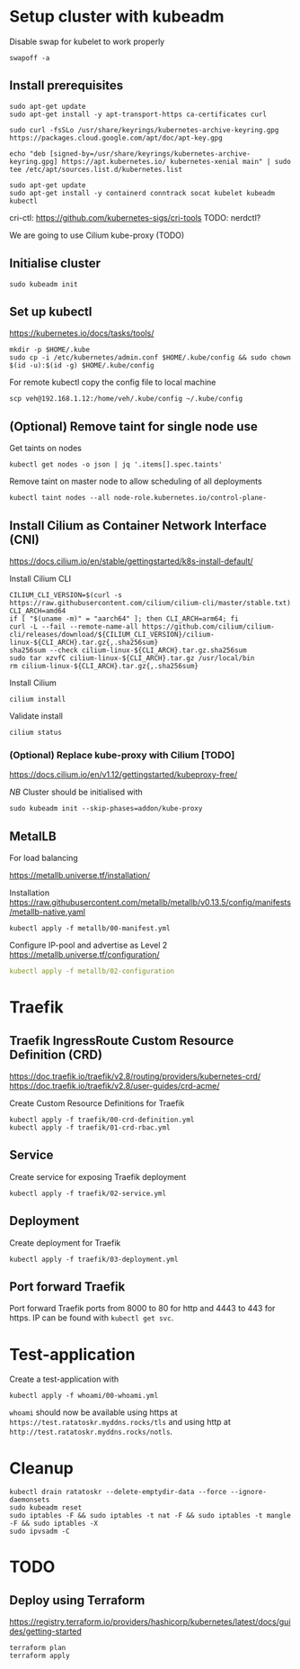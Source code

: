# Setup cluster with kubeadm

Disable swap for kubelet to work properly

```shell
swapoff -a
```

## Install prerequisites

```shell
sudo apt-get update
sudo apt-get install -y apt-transport-https ca-certificates curl

sudo curl -fsSLo /usr/share/keyrings/kubernetes-archive-keyring.gpg https://packages.cloud.google.com/apt/doc/apt-key.gpg

echo "deb [signed-by=/usr/share/keyrings/kubernetes-archive-keyring.gpg] https://apt.kubernetes.io/ kubernetes-xenial main" | sudo tee /etc/apt/sources.list.d/kubernetes.list

sudo apt-get update
sudo apt-get install -y containerd conntrack socat kubelet kubeadm kubectl 
```

cri-ctl: https://github.com/kubernetes-sigs/cri-tools
TODO: nerdctl?

We are going to use Cilium kube-proxy (TODO)

## Initialise cluster

```shell
sudo kubeadm init 
```

## Set up kubectl

https://kubernetes.io/docs/tasks/tools/

```shell
mkdir -p $HOME/.kube
sudo cp -i /etc/kubernetes/admin.conf $HOME/.kube/config && sudo chown $(id -u):$(id -g) $HOME/.kube/config
```

For remote kubectl copy the config file to local machine

```shell
scp veh@192.168.1.12:/home/veh/.kube/config ~/.kube/config
```

## (Optional) Remove taint for single node use

Get taints on nodes

```shell
kubectl get nodes -o json | jq '.items[].spec.taints'
```

Remove taint on master node to allow scheduling of all deployments

```shell
kubectl taint nodes --all node-role.kubernetes.io/control-plane-
```

## Install Cilium as Container Network Interface (CNI)

https://docs.cilium.io/en/stable/gettingstarted/k8s-install-default/

Install Cilium CLI

```shell
CILIUM_CLI_VERSION=$(curl -s https://raw.githubusercontent.com/cilium/cilium-cli/master/stable.txt)
CLI_ARCH=amd64
if [ "$(uname -m)" = "aarch64" ]; then CLI_ARCH=arm64; fi
curl -L --fail --remote-name-all https://github.com/cilium/cilium-cli/releases/download/${CILIUM_CLI_VERSION}/cilium-linux-${CLI_ARCH}.tar.gz{,.sha256sum}
sha256sum --check cilium-linux-${CLI_ARCH}.tar.gz.sha256sum
sudo tar xzvfC cilium-linux-${CLI_ARCH}.tar.gz /usr/local/bin
rm cilium-linux-${CLI_ARCH}.tar.gz{,.sha256sum}
```

Install Cilium

```shell
cilium install
```

Validate install

```shell
cilium status
```

### (Optional) Replace kube-proxy with Cilium [TODO]
https://docs.cilium.io/en/v1.12/gettingstarted/kubeproxy-free/

*NB* Cluster should be initialised with 

```shell
sudo kubeadm init --skip-phases=addon/kube-proxy
```


## MetalLB

For load balancing

https://metallb.universe.tf/installation/

Installation
https://raw.githubusercontent.com/metallb/metallb/v0.13.5/config/manifests/metallb-native.yaml

```shell
kubectl apply -f metallb/00-manifest.yml
```

Configure IP-pool and advertise as Level 2
https://metallb.universe.tf/configuration/

```yaml
kubectl apply -f metallb/02-configuration
```

# Traefik

## Traefik IngressRoute Custom Resource Definition (CRD)

https://doc.traefik.io/traefik/v2.8/routing/providers/kubernetes-crd/
https://doc.traefik.io/traefik/v2.8/user-guides/crd-acme/

Create Custom Resource Definitions for Traefik

```shell
kubectl apply -f traefik/00-crd-definition.yml
kubectl apply -f traefik/01-crd-rbac.yml
```

## Service

Create service for exposing Traefik deployment

```shell
kubectl apply -f traefik/02-service.yml
```

## Deployment

Create deployment for Traefik

```shell
kubectl apply -f traefik/03-deployment.yml
```

## Port forward Traefik

Port forward Traefik ports from 8000 to 80 for http and 4443 to 443 for https.
IP can be found with `kubectl get svc`.

# Test-application

Create a test-application with

```shell
kubectl apply -f whoami/00-whoami.yml
```

`whoami` should now be available using https at `https://test.ratatoskr.myddns.rocks/tls`
and using http at `http://test.ratatoskr.myddns.rocks/notls`.

# Cleanup

```shell
kubectl drain ratatoskr --delete-emptydir-data --force --ignore-daemonsets
sudo kubeadm reset
sudo iptables -F && sudo iptables -t nat -F && sudo iptables -t mangle -F && sudo iptables -X
sudo ipvsadm -C
```

# TODO

## Deploy using Terraform

https://registry.terraform.io/providers/hashicorp/kubernetes/latest/docs/guides/getting-started

```shell
terraform plan 
terraform apply
```

